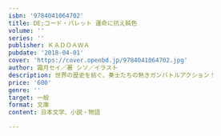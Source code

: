 ```yaml
---
isbn: '9784041064702'
title: DE;コード・バレット 運命に抗え鈍色
volume: ''
series: ''
publisher: ＫＡＤＯＡＷＡ
pubdate: '2018-04-01'
cover: 'https://cover.openbd.jp/9784041064702.jpg'
author: 霜月セイ／著 シソ／イラスト
description: 世界の歴史を紡ぐ、奏士たちの熱きガンバトルアクション！
price: '600'
genre: ''
target: 一般
format: 文庫
content: 日本文学、小説・物語

---
```

